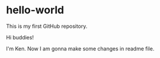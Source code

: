 # hello-world
This is my first GitHub repository.

Hi buddies!

I'm Ken. Now I am gonna make some changes in readme file.
